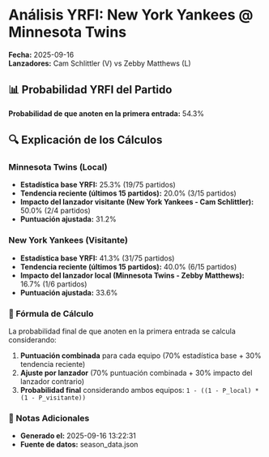 # Análisis YRFI: New York Yankees @ Minnesota Twins

**Fecha:** 2025-09-16  
**Lanzadores:** Cam Schlittler (V) vs Zebby Matthews (L)

## 📊 Probabilidad YRFI del Partido

**Probabilidad de que anoten en la primera entrada:** 54.3%

## 🔍 Explicación de los Cálculos

### Minnesota Twins (Local)
- **Estadística base YRFI:** 25.3% (19/75 partidos)
- **Tendencia reciente (últimos 15 partidos):** 20.0% (3/15 partidos)
- **Impacto del lanzador visitante (New York Yankees - Cam Schlittler):** 50.0% (2/4 partidos)
- **Puntuación ajustada:** 31.2%

### New York Yankees (Visitante)
- **Estadística base YRFI:** 41.3% (31/75 partidos)
- **Tendencia reciente (últimos 15 partidos):** 40.0% (6/15 partidos)
- **Impacto del lanzador local (Minnesota Twins - Zebby Matthews):** 16.7% (1/6 partidos)
- **Puntuación ajustada:** 33.6%

### 📝 Fórmula de Cálculo

La probabilidad final de que anoten en la primera entrada se calcula considerando:
1. **Puntuación combinada** para cada equipo (70% estadística base + 30% tendencia reciente)
2. **Ajuste por lanzador** (70% puntuación combinada + 30% impacto del lanzador contrario)
3. **Probabilidad final** considerando ambos equipos: `1 - ((1 - P_local) * (1 - P_visitante))`

### 📌 Notas Adicionales

- **Generado el:** 2025-09-16 13:22:31
- **Fuente de datos:** season_data.json
